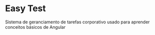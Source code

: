 # Easy Test

Sistema de geranciamento de tarefas corporativo usado para aprender conceitos básicos de Angular
